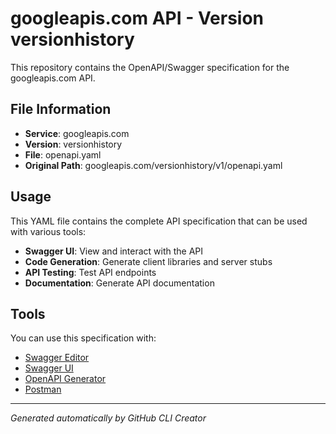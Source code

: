 # googleapis.com API - Version versionhistory

This repository contains the OpenAPI/Swagger specification for the googleapis.com API.

## File Information

- **Service**: googleapis.com
- **Version**: versionhistory
- **File**: openapi.yaml
- **Original Path**: googleapis.com/versionhistory/v1/openapi.yaml

## Usage

This YAML file contains the complete API specification that can be used with various tools:

- **Swagger UI**: View and interact with the API
- **Code Generation**: Generate client libraries and server stubs
- **API Testing**: Test API endpoints
- **Documentation**: Generate API documentation

## Tools

You can use this specification with:

- [Swagger Editor](https://editor.swagger.io/)
- [Swagger UI](https://swagger.io/tools/swagger-ui/)
- [OpenAPI Generator](https://openapi-generator.tech/)
- [Postman](https://www.postman.com/)

---

*Generated automatically by GitHub CLI Creator*
